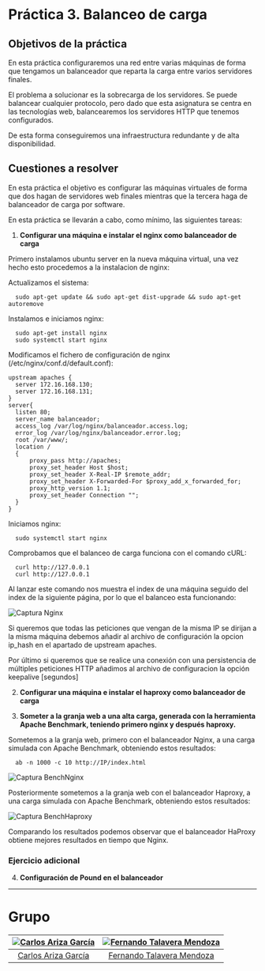 # Práctica 3. Balanceo de carga

## Objetivos de la práctica
En esta práctica configuraremos una red entre varias máquinas de forma que tengamos un balanceador que reparta la carga entre varios servidores finales.  

El problema a solucionar es la sobrecarga de los servidores. Se puede balancear cualquier protocolo, pero dado que esta asignatura se centra en las tecnologías web, balancearemos los servidores HTTP que tenemos configurados.  

De esta forma conseguiremos una infraestructura redundante y de alta disponibilidad.

## Cuestiones a resolver
En esta práctica el objetivo es configurar las máquinas virtuales de forma que dos hagan de servidores web finales mientras que la tercera haga de balanceador de carga por software.  

En esta práctica se llevarán a cabo, como mínimo, las siguientes tareas:
1. **Configurar una máquina e instalar el nginx como balanceador de carga**

  Primero instalamos ubuntu server en la nueva máquina virtual, una vez hecho esto procedemos a la instalacion de nginx:    

  Actualizamos el sistema:
  ```
    sudo apt-get update && sudo apt-get dist-upgrade && sudo apt-get autoremove
  ```
  Instalamos e iniciamos nginx:
  ```
    sudo apt-get install nginx
    sudo systemctl start nginx
  ```  
  Modificamos el fichero de configuración de nginx (/etc/nginx/conf.d/default.conf):

  ```script
  upstream apaches {
    server 172.16.168.130;
    server 172.16.168.131;
  }
  server{
    listen 80;
    server_name balanceador;
    access_log /var/log/nginx/balanceador.access.log;
    error_log /var/log/nginx/balanceador.error.log;
    root /var/www/;
    location /
    {
        proxy_pass http://apaches;
        proxy_set_header Host $host;
        proxy_set_header X-Real-IP $remote_addr;
        proxy_set_header X-Forwarded-For $proxy_add_x_forwarded_for;
        proxy_http_version 1.1;
        proxy_set_header Connection "";
    }
  }
  ```  

  Iniciamos nginx:  
  ```
    sudo systemctl start nginx
  ```  
  Comprobamos que el balanceo de carga funciona con el comando cURL:  
  ```
    curl http://127.0.0.1
    curl http://127.0.0.1
  ```
  Al lanzar este comando nos muestra el index de una máquina seguido del index de la siguiente página, por lo que el balanceo esta funcionando:  

  ![Captura Nginx](./imagenes/CapturaNginx.PNG)   

  Si queremos que todas las peticiones que vengan de la misma IP se dirijan a la misma máquina debemos añadir al archivo de configuración la opcion ip_hash en el apartado de upstream apaches.    

  Por último si queremos que se realice una conexión con una persistencia de múltiples peticiones HTTP añadimos al archivo de configuracion la opción keepalive [segundos]  

2. **Configurar una máquina e instalar el haproxy como balanceador de carga**  

   

3. **Someter a la granja web a una alta carga, generada con la herramienta Apache Benchmark, teniendo primero nginx y después haproxy.**  

  Sometemos a la granja web, primero con el balanceador Nginx, a una carga simulada con Apache Benchmark, obteniendo estos resultados:   
  ```
    ab -n 1000 -c 10 http://IP/index.html
  ```

  ![Captura BenchNginx](./imagenes/CapturaBenchmarkNginx.PNG)  

  Posteriormente sometemos a la granja web con el balanceador Haproxy, a una carga simulada con Apache Benchmark, obteniendo estos resultados:   

  ![Captura BenchHaproxy](./imagenes/CapturaBenchmarkHaproxy.PNG)  

  Comparando los resultados podemos observar que el balanceador HaProxy obtiene mejores resultados en tiempo que Nginx.

### Ejercicio adicional

4. **Configuración de Pound en el balanceador**


  - - -
  # Grupo

  | [![Carlos Ariza García](https://github.com/AGCarlos.png?size=100)](https://github.com/AGCarlos) | [![Fernando Talavera Mendoza](https://github.com/Thejokeri.png?size=100)](https://github.com/Thejokeri) |
| :---: | :---: |
| [Carlos Ariza García](https://github.com/AGCarlos) | [Fernando Talavera Mendoza](https://github.com/Thejokeri) |
